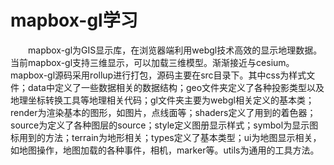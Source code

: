 # mapbox-gl学习
&emsp;&emsp;mapbox-gl为GIS显示库，在浏览器端利用webgl技术高效的显示地理数据。当前mapbox-gl支持三维显示，可以加载三维模型。渐渐接近与cesium。mapbox-gl源码采用rollup进行打包，源码主要在src目录下。其中css为样式文件；data中定义了一些数据相关的数据结构；geo文件夹定义了各种投影类型以及地理坐标转换工具等地理相关代码；gl文件夹主要为webgl相关定义的基本类；render为渲染基本的图形，如图片，点线面等；shaders定义了用到的着色器；source为定义了各种图层的source；style定义图册显示样式；symbol为显示图标用到的方法；terrain为地形相关；types定义了基本类型；ui为地图显示相关，如地图操作，地图加载的各种事件，相机，marker等。utils为通用的工具方法。